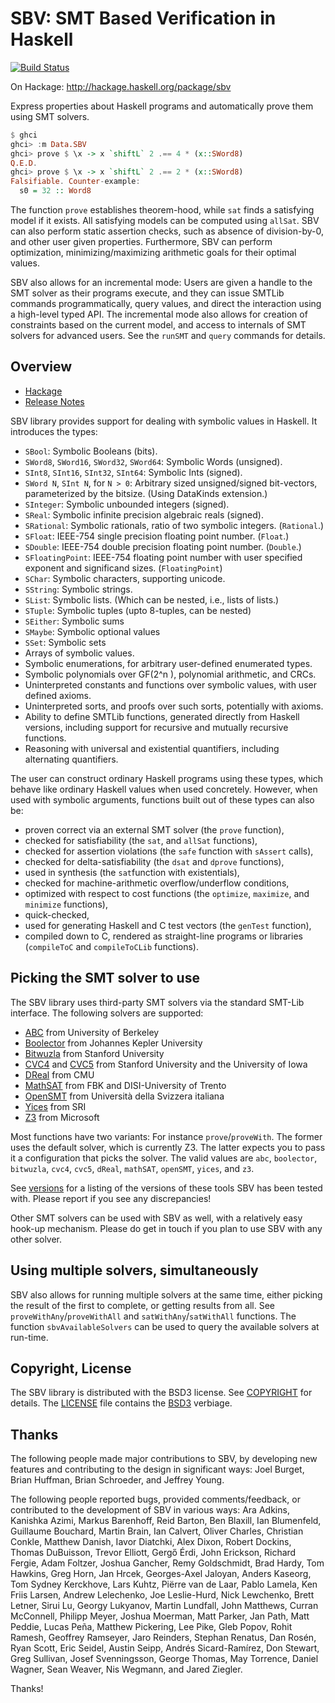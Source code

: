 # SBV: SMT Based Verification in Haskell

[![Build Status](https://github.com/LeventErkok/sbv/actions/workflows/haskell-ci.yml/badge.svg)](https://github.com/LeventErkok/sbv/actions/workflows/haskell-ci.yml)

On Hackage: http://hackage.haskell.org/package/sbv

Express properties about Haskell programs and automatically prove them using SMT solvers.

```haskell
$ ghci
ghci> :m Data.SBV
ghci> prove $ \x -> x `shiftL` 2 .== 4 * (x::SWord8)
Q.E.D.
ghci> prove $ \x -> x `shiftL` 2 .== 2 * (x::SWord8)
Falsifiable. Counter-example:
  s0 = 32 :: Word8
```

The function `prove` establishes theorem-hood, while `sat` finds a satisfying model if it exists.
All satisfying models can be computed using `allSat`. 
SBV can also perform static assertion checks, such as absence of division-by-0, and other user given properties. 
Furthermore, SBV can perform optimization, minimizing/maximizing arithmetic goals for their optimal values.

SBV also allows for an incremental mode: Users are given a handle to the SMT solver as their programs execute, and they can issue SMTLib commands programmatically, query values, and direct the interaction using a high-level typed API. The incremental mode also allows for creation of constraints based on the current model, and access to internals of SMT solvers for advanced users. See the `runSMT` and `query` commands for details.

## Overview

 - [Hackage](http://hackage.haskell.org/package/sbv)
 - [Release Notes](http://github.com/LeventErkok/sbv/tree/master/CHANGES.md)
   
SBV library provides support for dealing with symbolic values in Haskell. It introduces the types:

 - `SBool`: Symbolic Booleans (bits).
 - `SWord8`, `SWord16`, `SWord32`, `SWord64`: Symbolic Words (unsigned).
 - `SInt8`, `SInt16`, `SInt32`, `SInt64`: Symbolic Ints (signed).
 - `SWord N`, `SInt N`, for `N > 0`: Arbitrary sized unsigned/signed bit-vectors, parameterized by the bitsize. (Using DataKinds extension.)
 - `SInteger`: Symbolic unbounded integers (signed).
 - `SReal`: Symbolic infinite precision algebraic reals (signed).
 - `SRational`: Symbolic rationals, ratio of two symbolic integers. (`Rational`.)
 - `SFloat`: IEEE-754 single precision floating point number. (`Float`.)
 - `SDouble`: IEEE-754 double precision floating point number. (`Double`.)
 - `SFloatingPoint`: IEEE-754 floating point number with user specified exponent and significand sizes. (`FloatingPoint`)
 - `SChar`: Symbolic characters, supporting unicode.
 - `SString`: Symbolic strings.
 - `SList`: Symbolic lists. (Which can be nested, i.e., lists of lists.)
 - `STuple`: Symbolic tuples (upto 8-tuples, can be nested)
 - `SEither`: Symbolic sums
 - `SMaybe`: Symbolic optional values
 - `SSet`: Symbolic sets
 - Arrays of symbolic values.
 - Symbolic enumerations, for arbitrary user-defined enumerated types.
 - Symbolic polynomials over GF(2^n ), polynomial arithmetic, and CRCs.
 - Uninterpreted constants and functions over symbolic values, with user defined axioms.
 - Uninterpreted sorts, and proofs over such sorts, potentially with axioms.
 - Ability to define SMTLib functions, generated directly from Haskell versions, including support for recursive and mutually recursive functions.
 - Reasoning with universal and existential quantifiers, including alternating quantifiers.
  
The user can construct ordinary Haskell programs using these types, which behave like ordinary Haskell values when used concretely. However, when used with symbolic arguments, functions built out of these types can also be:

 - proven correct via an external SMT solver (the `prove` function),
 - checked for satisfiability (the `sat`, and `allSat` functions),
 - checked for assertion violations (the `safe` function with `sAssert` calls),
 - checked for delta-satisfiability (the `dsat` and `dprove` functions),
 - used in synthesis (the `sat`function with existentials),
 - checked for machine-arithmetic overflow/underflow conditions,
 - optimized with respect to cost functions (the `optimize`, `maximize`, and `minimize` functions),
 - quick-checked,
 - used for generating Haskell and C test vectors (the `genTest` function),
 - compiled down to C, rendered as straight-line programs or libraries (`compileToC` and `compileToCLib` functions).
   
## Picking the SMT solver to use

The SBV library uses third-party SMT solvers via the standard SMT-Lib interface. The following solvers are supported:

 - [ABC](http://www.eecs.berkeley.edu/~alanmi/abc) from University of Berkeley
 - [Boolector](https://boolector.github.io/) from Johannes Kepler University
 - [Bitwuzla](https://bitwuzla.github.io/) from Stanford University
 - [CVC4](http://cvc4.github.io/) and [CVC5](http://cvc5.github.io/) from Stanford University and the University of Iowa
 - [DReal](https://dreal.github.io/) from CMU
 - [MathSAT](http://mathsat.fbk.eu/) from FBK and DISI-University of Trento
 - [OpenSMT](https://verify.inf.usi.ch/opensmt) from Università della Svizzera italiana
 - [Yices](http://yices.csl.sri.com/) from SRI
 - [Z3](http://github.com/Z3Prover/z3/wiki) from Microsoft
   
Most functions have two variants: For instance `prove`/`proveWith`. The former uses the default solver, which is currently Z3. The latter expects you to pass it a configuration that picks the solver.
The valid values are `abc`, `boolector`, `bitwuzla`, `cvc4`, `cvc5`, `dReal`, `mathSAT`, `openSMT`, `yices`, and `z3`.

See [versions](http://github.com/LeventErkok/sbv/blob/master/SMTSolverVersions.md) for a listing of the versions of these tools SBV has been tested with. Please report if you see any discrepancies!

Other SMT solvers can be used with SBV as well, with a relatively easy hook-up mechanism. Please do get in touch if you plan to use SBV with any other solver.

## Using multiple solvers, simultaneously

SBV also allows for running multiple solvers at the same time, either picking the result of the first to complete, or getting results from all. 
See `proveWithAny`/`proveWithAll` and `satWithAny`/`satWithAll` functions. The function `sbvAvailableSolvers` can be used to query the available solvers at run-time.

## Copyright, License

The SBV library is distributed with the BSD3 license. See [COPYRIGHT](http://github.com/LeventErkok/sbv/tree/master/COPYRIGHT) for details.
The [LICENSE](http://github.com/LeventErkok/sbv/tree/master/LICENSE) file contains the [BSD3](http://en.wikipedia.org/wiki/BSD_licenses) verbiage.

## Thanks

The following people made major contributions to SBV, by developing new features and contributing to the design in significant ways: Joel Burget, Brian Huffman, Brian Schroeder, and Jeffrey Young.

The following people reported bugs, provided comments/feedback, or contributed to the development of SBV in various ways:
Ara Adkins,
Kanishka Azimi,
Markus Barenhoff,
Reid Barton,
Ben Blaxill,
Ian Blumenfeld,
Guillaume Bouchard,
Martin Brain,
Ian Calvert,
Oliver Charles,
Christian Conkle,
Matthew Danish,
Iavor Diatchki,
Alex Dixon,
Robert Dockins, 
Thomas DuBuisson,
Trevor Elliott,
Gergő Érdi,
John Erickson,
Richard Fergie,
Adam Foltzer,
Joshua Gancher,
Remy Goldschmidt,
Brad Hardy,
Tom Hawkins,
Greg Horn,
Jan Hrcek,
Georges-Axel Jaloyan,
Anders Kaseorg,
Tom Sydney Kerckhove,
Lars Kuhtz,
Piërre van de Laar,
Pablo Lamela,
Ken Friis Larsen,
Andrew Lelechenko,
Joe Leslie-Hurd,
Nick Lewchenko,
Brett Letner,
Sirui Lu,
Georgy Lukyanov,
Martin Lundfall,
John Matthews,
Curran McConnell,
Philipp Meyer,
Joshua Moerman,
Matt Parker,
Jan Path,
Matt Peddie,
Lucas Peña,
Matthew Pickering,
Lee Pike,
Gleb Popov,
Rohit Ramesh,
Geoffrey Ramseyer,
Jaro Reinders,
Stephan Renatus,
Dan Rosén,
Ryan Scott,
Eric Seidel,
Austin Seipp,
Andrés Sicard-Ramírez,
Don Stewart,
Greg Sullivan,
Josef Svenningsson,
George Thomas,
May Torrence,
Daniel Wagner,
Sean Weaver,
Nis Wegmann,
and Jared Ziegler.

Thanks!
